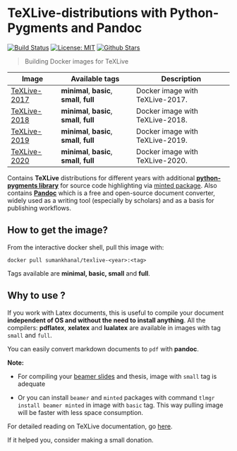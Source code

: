 # TeXLive-distributions with Python-Pygments and Pandoc



[![Build Status](https://travis-ci.com/sumanstats/TeXLive.svg?branch=master)](https://travis-ci.com/sumanstats/TeXLive)
[![License: MIT](https://img.shields.io/github/license/sumanstats/texlive.svg)](https://github.com/sumanstats/TeXLive/blob/master/LICENSE)
[![Github Stars](https://img.shields.io/github/stars/sumanstats/TeXLive.svg?style=social&label=Github)](https://github.com/sumanstats/TeXLive)

> Building Docker images for TeXLive


| Image                                                              | Available tags                              | Description                     |
|--------------------------------------------------------------------|---------------------------------------------|---------------------------------|
| [TeXLive-2017](https://hub.docker.com/r/sumankhanal/texlive-2017/) | **minimal**, **basic**, **small**, **full** | Docker image with TeXLive-2017. |
| [TeXLive-2018](https://hub.docker.com/r/sumankhanal/texlive-2018/) | **minimal**, **basic**, **small**, **full** | Docker image with TeXLive-2018. |
| [TeXLive-2019](https://hub.docker.com/r/sumankhanal/texlive-2019/) | **minimal**, **basic**, **small**, **full** | Docker image with TeXLive-2019. |
| [TeXLive-2020](https://hub.docker.com/r/sumankhanal/texlive-2020/) | **minimal**, **basic**, **small**, **full** | Docker image with TeXLive-2020. |


Contains **TeXLive** distributions for different years with additional [**python-pygments library**](http://pygments.org/) for source code highlighting via [minted package](https://www.ctan.org/pkg/minted). Also contains [**Pandoc**](https://pandoc.org/index.html) which is a free and open-source document converter, widely used as a writing tool (especially by scholars) and as a basis for publishing workflows.

## How to get the image?

From the interactive docker shell, pull this image with:

`docker pull sumankhanal/texlive-<year>:<tag>`

Tags available are **minimal, basic, small** and **full**.

## Why to use ?

If you work with Latex documents, this is useful to compile your document **independent of OS and without the need to install anything**.  All the compilers: **pdflatex**, **xelatex** and **lualatex** are available in images with tag `small` and `full`.


You can easily convert markdown documents to `pdf` with **pandoc**.


**Note:**

+ For compiling your [beamer slides](https://ctan.org/pkg/beamer?lang=en) and thesis, image with `small` tag is adequate

+ Or you can install `beamer` and `minted` packages with command `tlmgr install beamer minted` in image with `basic` tag. This way pulling image will be faster with less space consumption.

For detailed reading on TeXLive documentation, go [here](https://www.tug.org/texlive/doc/texlive-en/texlive-en.pdf).

If it helped you, consider making a small donation.
